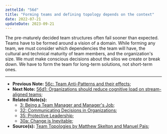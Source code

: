 ```yaml
---
zettelId: "56d"
title: "Forming teams and defining topology depends on the context"
date: 2022-07-21
updateDate: 2023-09-21
---
```


The pre-maturely decided team structures often fail sooner than expected. Teams have to be formed around a vision of a domain. While forming any team, we must consider which dependencies the team will have, the cultural and technical maturity of team members, and the organization's size. We must make conscious decisions about the silos we create or break down. We have to form the team for long-term solutions, not short-term ones.

---

- **Previous Note:** [56c: Team Anti-Patterns and their effects](/notes/56c/);
- **Next Note:** [56d1: Organizations should reduce cognitive load on stream-aligned teams](/notes/56d1/);
- **Related Note(s):**
  - [3: Being a Team Manager and Manager's Job](/notes/3/);
  - [32: Communicating Decisions in Organizations](/notes/32/);
  - [35: Protective Leadership](/notes/35/);
  - [30a: Change is Inevitable](/notes/30a/);
- **Source(s):** [Team Topologies by Matthew Skelton and Manuel Pais](/books/team-topologies-book-review-summary-and-notes/);
